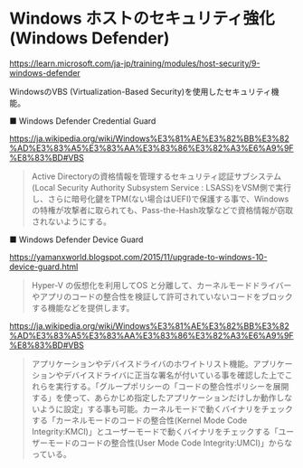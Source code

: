 # Windows ホストのセキュリティ強化 (Windows Defender)

https://learn.microsoft.com/ja-jp/training/modules/host-security/9-windows-defender

WindowsのVBS (Virtualization-Based Security)を使用したセキュリティ機能。

■ Windows Defender Credential Guard

https://ja.wikipedia.org/wiki/Windows%E3%81%AE%E3%82%BB%E3%82%AD%E3%83%A5%E3%83%AA%E3%83%86%E3%82%A3%E6%A9%9F%E8%83%BD#VBS


> Active Directoryの資格情報を管理するセキュリティ認証サブシステム(Local Security Authority Subsystem Service : LSASS)をVSM側で実行し、さらに暗号化鍵をTPM(ない場合はUEFI)で保護する事で、Windowsの特権が攻撃者に取られても、Pass-the-Hash攻撃などで資格情報が窃取されないようにする。


■ Windows Defender Device Guard

https://yamanxworld.blogspot.com/2015/11/upgrade-to-windows-10-device-guard.html

> Hyper-V の仮想化を利用してOS と分離して、カーネルモードドライバーやアプリのコードの整合性を検証して許可されていないコードをブロックする機能などを提供します。

https://ja.wikipedia.org/wiki/Windows%E3%81%AE%E3%82%BB%E3%82%AD%E3%83%A5%E3%83%AA%E3%83%86%E3%82%A3%E6%A9%9F%E8%83%BD#VBS

> アプリケーションやデバイスドライバのホワイトリスト機能。アプリケーションやデバイスドライバに正当な署名が付いている事を確認した上でこれらを実行する。「グループポリシーの「コードの整合性ポリシーを展開する」を使って、あらかじめ指定したアプリケーションだけしか動作しないように設定」する事も可能。カーネルモードで動くバイナリをチェックする「カーネルモードのコードの整合性(Kernel Mode Code Integrity:KMCI)」とユーザーモードで動くバイナリをチェックする「ユーザーモードのコードの整合性(User Mode Code Integrity:UMCI)」からなっている。
